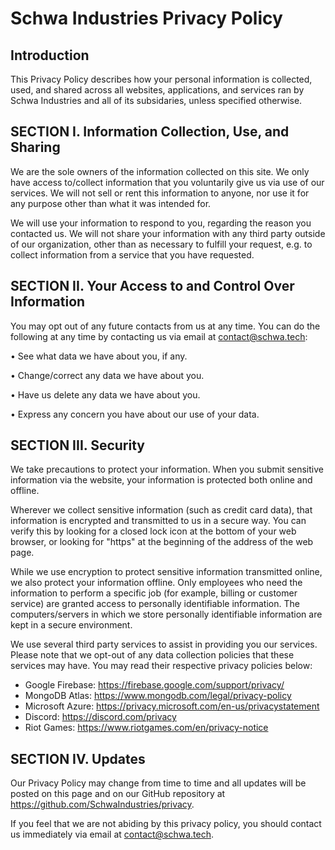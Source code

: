 # Schwa Industries Privacy Policy

## Introduction

This Privacy Policy describes how your personal information is collected, used, and shared across all websites, applications, and services ran by Schwa Industries and all of its subsidaries, unless specified otherwise.

## SECTION I. Information Collection, Use, and Sharing
We are the sole owners of the information collected on this site. We only have access to/collect information that you voluntarily give us via use of our services. We will not sell or rent this information to anyone, nor use it for any purpose other than what it was intended for.

We will use your information to respond to you, regarding the reason you contacted us. We will not share your information with any third party outside of our organization, other than as necessary to fulfill your request, e.g. to collect information from a service that you have requested.

## SECTION II. Your Access to and Control Over Information
You may opt out of any future contacts from us at any time. You can do the following at any time by contacting us via email at contact@schwa.tech:

   • See what data we have about you, if any.

   • Change/correct any data we have about you.

   • Have us delete any data we have about you.

   • Express any concern you have about our use of your data.

## SECTION III. Security
We take precautions to protect your information. When you submit sensitive information via the website, your information is protected both online and offline.

Wherever we collect sensitive information (such as credit card data), that information is encrypted and transmitted to us in a secure way. You can verify this by looking for a closed lock icon at the bottom of your web browser, or looking for "https" at the beginning of the address of the web page.

While we use encryption to protect sensitive information transmitted online, we also protect your information offline. Only employees who need the information to perform a specific job (for example, billing or customer service) are granted access to personally identifiable information. The computers/servers in which we store personally identifiable information are kept in a secure environment.

We use several third party services to assist in providing you our services. Please note that we opt-out of any data collection policies that these services may have. You may read their respective privacy policies below:
* Google Firebase: https://firebase.google.com/support/privacy/
* MongoDB Atlas: https://www.mongodb.com/legal/privacy-policy
* Microsoft Azure: https://privacy.microsoft.com/en-us/privacystatement
* Discord: https://discord.com/privacy
* Riot Games: https://www.riotgames.com/en/privacy-notice


## SECTION IV. Updates
Our Privacy Policy may change from time to time and all updates will be posted on this page and on our GitHub repository at https://github.com/SchwaIndustries/privacy.

If you feel that we are not abiding by this privacy policy, you should contact us immediately via email at contact@schwa.tech.
